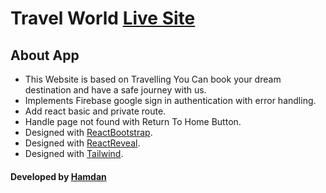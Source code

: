 # Travel World [Live Site](https://travel-world-c788a.web.app/)

## About App
 * This Website is based on Travelling You Can book your dream destination and have a safe journey with us.
 * Implements Firebase google sign in authentication with error handling. 
 * Add react basic and private route.
 * Handle page not found with Return To Home Button.
 * Designed with [ReactBootstrap](https://react-bootstrap.github.io/).
 * Designed with [ReactReveal](https://www.react-reveal.com/).
 * Designed with [Tailwind](https://tailwindcss.com/).

#### Developed by [Hamdan](https://github.com/MrHamdan)